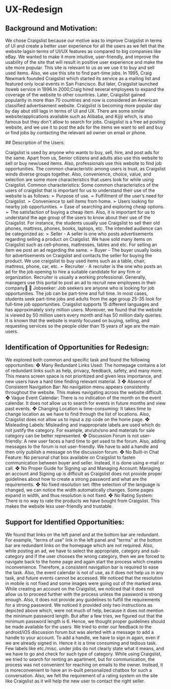 # UX-Redesign

## Background and Motivation:
<p>We chose Craigslist because our motive was to improve Craigslist in terms of UI and create a better user experience for
all the users as we felt that the website lagsin terms of UI/UX features as compared to big companies like eBay. We wanted
to make it more intuitive, user-friendly, and improve the usability of the site that will result in positive user experience and
make the site more popular. This site is relevant to us as we use it to buy and sell used items. Also, we use this site to find
part-time jobs. In 1995, Craig Newmark founded Craigslist which started its service as a mailing list and featured only
local events in San Francisco. But later, Craigslist launched itsweb service in 1996.In 2000,Craig hired several employees
to expand the coverage of the website to other countries. Later, Craigslist gained popularity in more than 70 countries and
now is considered an American classified advertisement website. Craigslist is becoming more popular day by day abut
still lags in terms of UI and UX. There are some similar website/applications available such as Alibaba, and Kijiji which,
is also famous but they don't allow to search for jobs. Craigslist is a free ad posting website, and we use it to post the ads
for the items we want to sell and buy or find jobs by contacting the relevant ad owner on email or phone.</p>
## Description of the Users:
<p> Craigslist is used by anyone who wants to buy, sell, hire, and post ads for the same. Apart from us, Senior citizens and
adults also use this website to sell or buy new/used items. Also, professionals use this website to find job opportunities.
The common characteristic among users is trust, as Craigslist winds diverse groups together. Also, convenience, choice,
value, and selection are some more characteristics that users look for while using Craigslist.
Common characteristics:
Some common characteristics of the users of craigslist that is important for us to understand their use of the website is
as follows:
➢ Purpose of use.
➢ Fulfillment of the user’s need for Craigslist.
➢ Convenience to sell items from home.
➢ Users looking for nearby job opportunities.
➢ Ease of searching and exploring cheap options.
➢ The satisfaction of buying a cheap item.
Also, it is important for us to understand the age group of the users to know about their use of the Craigslist. For instance,
the students usually use Craigslist to sell their old phones, mattress, phones, books, laptops, etc.
The intended audience can be categorized as:
➢ Seller - A seller is one who posts advertisements regarding selling a product on Craigslist. We have sold many
items on Craigslist such as cell-phones, mattresses, tables and etc. For selling an item we post an ad regarding the
same.
➢ Buyer – The buyer usually looks for advertisements on Craigslist and contacts the seller for buying the product.
We use craigslist to buy used items such as a table, chair, mattress, phone, car, etc.
➢ Recruiter - A recruiter is the one who posts an ad for the job opening to hire a suitable candidate for any firm or
organization. Recruiter is usually a working professional. Generally, managers use this portal to post an ad to
recruit new employees in their company
➢ Jobseeker: Job seekers are anyone who is looking for job opportunities. The job can be part-time and full time. In most
cases, students seek part-time jobs and adults from the age group 25-35 look for full-time job opportunities.
Craigslist supports 15 different languages and has approximately sixty million users. Moreover, we found that the website is
viewed by 50 million users every month and has 50 million daily queries. It is known that the website is mainly focused on
buying, selling, and requesting services so the people older than 15 years of age are the main users.</p>

## Identification of Opportunities for Redesign:
<p>
We explored both common and specific task and found the following opportunities:
❖ Many Redundant Links Used: The homepage contains a lot of redundant links such as help, privacy, feedback,
safety, and many more. This means screen space is not prioritized and given less importance, and new users have
a hard time finding relevant material.
3
❖ Absence of Consistent Navigation Bar: No navigation menu appears consistently throughout the website. This
makes navigating across the website difficult.
❖ Vague Event Calendar: There is no indication of the month on the event calendar. It does not allow us to search
for events in future months and view past events.
❖ Changing Location is time-consuming: It takes time to change location as we have to find through the list of
locations. Also, Craigslist does not allow us to input a zip code on the home page.
❖ Misleading Labels: Misleading and inappropriate labels are used which do not justify the category. For example,
atv/utv/sno and materials for sale category can be better represented.
❖ Discussion Forum is not user-friendly: A new user faces a hard time to get used to the forum. Also, adding
messages to the forum is not user-friendly. We have to add a handle and then only publish a message on the
discussion forum.
❖ No Built-in Chat Feature: No personal chat box available on Craigslist to fasten communication between buyer
and seller. Instead, it is done using e-mail or call.
❖ No Proper Guide for Signing up and Managing Account: Managing an account and Signing up is difficult as
Craigslist does not provide proper guidelines about how to create a strong password and what are the
requirements.
❖ No fixed resolution set: Ifthe selection of the language is changed, we can notice the width automatically changes.
Some pages expand in width, and thus resolution is not fixed.
❖ No Rating System: There is no way to rate the products we have bought from Craigslist. This makes the website
less user-friendly and trustable.
  </p>
  
## Support for Identified Opportunities:
<p>
  We found that links on the left panel and at the bottom bar are redundant. For example, "terms of use" link in the left
panel and "terms" at the bottom bar are redundant links on the homepage which are not required. Also, while posting an
ad, we have to select the appropriate, category and sub-category and if the user chooses the wrong category, then we
are forced to navigate back to the home page and again start the process which creates inconvenience. Therefore, a
consistent navigation bar is required to ease the task. Also, the event calendar is not of use, as it does not help us in any
task, and future events cannot be accessed. We noticed that the resolution in mobile is not fixed and some images were
going out of the marked area.
While creating an account on the Craigslist, we noticed that it does not allow us to proceed further with the process
unless the password is strong enough. Also, it does not provide any guidelines to fulfill the requirements for a strong
password. We noticed it provided only two instructions as depicted above which, were not much of help, because it
does not mention the minimum password length. But after a few tries, we figured out that the minimum password length
is 6. Hence, we thought proper guidelines should be made available for the users. We tried to enter our feedback to the
android/iOS discussion forum but was alerted with a message to add a handle to your account. To add a handle, we have
to sign in again, even if we are already signed in. Hence it is a time consuming and tedious task. Few labels like etc./misc.
under jobs do not clearly state what it means, and we have to go and check for such type of category.
While using Craigslist, we tried to search for renting an apartment, but for communication, the process was not
convenient for reaching on emails to the owner. Instead, it is moreconvenient to have an in-built personalized chatbox
for such a conversation. Also, we felt the requirement of a rating system on the site like Craigslist as it will help the new
user to contact the right seller. </p>
